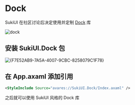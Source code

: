 # Dock

SukiUI 在社区讨论后决定使用并定制 [Dock](https://github.com/wieslawsoltes/Dock) 库

![dock](https://github.com/user-attachments/assets/ef7ec55f-f13c-4214-b5ce-ad5ef3042868)

## 安装 SukiUI.Dock 包

![{F7E52AB9-7A5A-4007-9CBC-8258079C1F78}](https://github.com/user-attachments/assets/4fac741b-55da-41f8-90cf-bd47809f8e9f)

## 在 App.axaml 添加引用

```xml
<StyleInclude Source="avares://SukiUI.Dock/Index.axaml" />
```

之后就可以使用 SukiUI 风格的 Dock 库